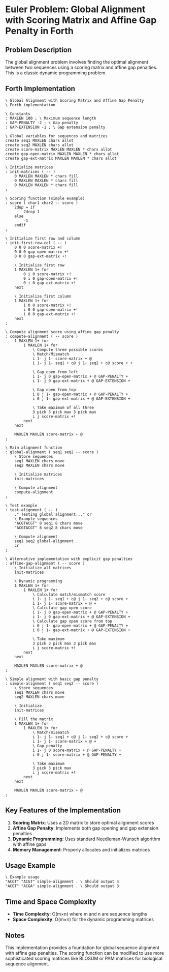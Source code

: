 # Euler Problem: Global Alignment with Scoring Matrix and Affine Gap Penalty in Forth

## Problem Description

The global alignment problem involves finding the optimal alignment between two sequences using a scoring matrix and affine gap penalties. This is a classic dynamic programming problem.

## Forth Implementation

```forth
\ Global Alignment with Scoring Matrix and Affine Gap Penalty
\ Forth implementation

\ Constants
: MAXLEN 100 ; \ Maximum sequence length
: GAP-PENALTY -2 ; \ Gap penalty
: GAP-EXTENSION -1 ; \ Gap extension penalty

\ Global variables for sequences and matrices
create seq1 MAXLEN chars allot
create seq2 MAXLEN chars allot
create score-matrix MAXLEN MAXLEN * chars allot
create gap-open-matrix MAXLEN MAXLEN * chars allot
create gap-ext-matrix MAXLEN MAXLEN * chars allot

\ Initialize matrices
: init-matrices ( -- )
    0 MAXLEN MAXLEN * chars fill
    0 MAXLEN MAXLEN * chars fill
    0 MAXLEN MAXLEN * chars fill
;

\ Scoring function (simple example)
: score ( char1 char2 -- score )
    2dup = if
        2drop 1
    else
        -1
    endif
;

\ Initialize first row and column
: init-first-row-col ( -- )
    0 0 0 score-matrix +!
    0 0 0 gap-open-matrix +!
    0 0 0 gap-ext-matrix +!
    
    \ Initialize first row
    1 MAXLEN 1+ for
        0 i 0 score-matrix +!
        0 i 0 gap-open-matrix +!
        0 i 0 gap-ext-matrix +!
    next
    
    \ Initialize first column
    1 MAXLEN 1+ for
        i 0 0 score-matrix +!
        i 0 0 gap-open-matrix +!
        i 0 0 gap-ext-matrix +!
    next
;

\ Compute alignment score using affine gap penalty
: compute-alignment ( -- score )
    1 MAXLEN 1+ for
        1 MAXLEN 1+ for
            \ Compute three possible scores
            \ Match/Mismatch
            i 1- j 1- score-matrix + @
            i 1- j 1- seq1 + c@ j 1- seq2 + c@ score + +
            
            \ Gap open from left
            i 1- j 0 gap-open-matrix + @ GAP-PENALTY + 
            i 1- j 0 gap-ext-matrix + @ GAP-EXTENSION +
            
            \ Gap open from top
            i 0 j 1- gap-open-matrix + @ GAP-PENALTY + 
            i 0 j 1- gap-ext-matrix + @ GAP-EXTENSION +
            
            \ Take maximum of all three
            3 pick 3 pick max 3 pick max
            i j score-matrix +!
        next
    next
    
    MAXLEN MAXLEN score-matrix + @
;

\ Main alignment function
: global-alignment ( seq1 seq2 -- score )
    \ Store sequences
    seq1 MAXLEN chars move
    seq2 MAXLEN chars move
    
    \ Initialize matrices
    init-matrices
    
    \ Compute alignment
    compute-alignment
;

\ Test example
: test-alignment ( -- )
    ." Testing global alignment..." cr
    \ Example sequences
    "ACGTACGT" 8 seq1 8 chars move
    "ACGTACGT" 8 seq2 8 chars move
    
    \ Compute alignment
    seq1 seq2 global-alignment .
    cr
;

\ Alternative implementation with explicit gap penalties
: affine-gap-alignment ( -- score )
    \ Initialize all matrices
    init-matrices
    
    \ Dynamic programming
    1 MAXLEN 1+ for
        1 MAXLEN 1+ for
            \ Calculate match/mismatch score
            i 1- j 1- seq1 + c@ j 1- seq2 + c@ score + 
            i 1- j 1- score-matrix + @ + 
            \ Calculate gap open score
            i 1- j 0 gap-open-matrix + @ GAP-PENALTY + 
            i 1- j 0 gap-ext-matrix + @ GAP-EXTENSION +
            \ Calculate gap open score from top
            i 0 j 1- gap-open-matrix + @ GAP-PENALTY + 
            i 0 j 1- gap-ext-matrix + @ GAP-EXTENSION +
            
            \ Take maximum
            3 pick 3 pick max 3 pick max
            i j score-matrix +!
        next
    next
    
    MAXLEN MAXLEN score-matrix + @
;

\ Simple alignment with basic gap penalty
: simple-alignment ( seq1 seq2 -- score )
    \ Store sequences
    seq1 MAXLEN chars move
    seq2 MAXLEN chars move
    
    \ Initialize
    init-matrices
    
    \ Fill the matrix
    1 MAXLEN 1+ for
        1 MAXLEN 1+ for
            \ Match/mismatch
            i 1- j 1- seq1 + c@ j 1- seq2 + c@ score + 
            i 1- j 1- score-matrix + @ + 
            \ Gap penalty
            i 1- j 0 score-matrix + @ GAP-PENALTY + 
            i 0 j 1- score-matrix + @ GAP-PENALTY + 
            
            \ Take maximum
            3 pick 3 pick max
            i j score-matrix +!
        next
    next
    
    MAXLEN MAXLEN score-matrix + @
;
```

## Key Features of the Implementation

1. **Scoring Matrix**: Uses a 2D matrix to store optimal alignment scores
2. **Affine Gap Penalty**: Implements both gap opening and gap extension penalties
3. **Dynamic Programming**: Uses standard Needleman-Wunsch algorithm with affine gaps
4. **Memory Management**: Properly allocates and initializes matrices

## Usage Example

```forth
\ Example usage
"ACGT" "ACGT" simple-alignment . \ Should output 4
"ACGT" "ACGA" simple-alignment . \ Should output 3
```

## Time and Space Complexity

- **Time Complexity**: O(m×n) where m and n are sequence lengths
- **Space Complexity**: O(m×n) for the dynamic programming matrices

## Notes

This implementation provides a foundation for global sequence alignment with affine gap penalties. The scoring function can be modified to use more sophisticated scoring matrices like BLOSUM or PAM matrices for biological sequence alignment.

